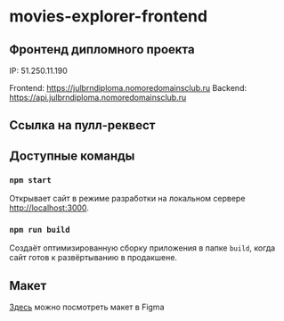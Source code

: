 # movies-explorer-frontend

## Фронтенд дипломного проекта

IP: 51.250.11.190

Frontend: https://julbrndiploma.nomoredomainsclub.ru
Backend: https://api.julbrndiploma.nomoredomainsclub.ru

## Ссылка на пулл-реквест

## Доступные команды

### `npm start`

Открывает сайт в режиме разработки на локальном сервере [http://localhost:3000](http://localhost:3000).

### `npm run build`

Создаёт оптимизированную сборку приложения в папке `build`, когда сайт готов к развёртыванию в продакшене.

## Макет

[Здесь](https://disk.yandex.ru/d/zGT9RTOcCWsHCA) можно посмотреть макет в Figma

